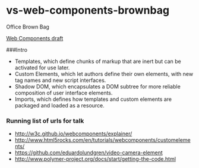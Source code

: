 vs-web-components-brownbag
==========================

Office Brown Bag


[Web Components draft](http://w3c.github.io/webcomponents/explainer/)

###Intro
* Templates, which define chunks of markup that are inert but can be activated for use later.
* Custom Elements, which let authors define their own elements, with new tag names and new script interfaces.
* Shadow DOM, which encapsulates a DOM subtree for more reliable composition of user interface elements.
* Imports, which defines how templates and custom elements are packaged and loaded as a resource.


### Running list of urls for talk
* http://w3c.github.io/webcomponents/explainer/
* http://www.html5rocks.com/en/tutorials/webcomponents/customelements/
* https://github.com/eduardolundgren/video-camera-element
* http://www.polymer-project.org/docs/start/getting-the-code.html

